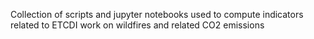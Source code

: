 Collection of scripts and jupyter notebooks used to compute indicators related to ETCDI work on wildfires and related CO2 emissions
